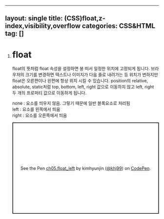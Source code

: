  ---
layout: single
title: (CSS)float,z-index,visibility,overflow
categories: CSS&HTML
tag: []
---

1. # float
   float의 뜻처럼 float 속성을 설정하면 붕 떠서 일정한 위치에 고정되게 됩니다. 브라우저의 크기를 변경하면 텍스트나 이미지가 다음 줄로 내려가는 등 위치가 변하지만 float은 오른편이나 왼편에 항상 위치 시킬 수 있습니다. position의 relative, absolute, static처럼 top, bottom, left, right 값으로 이동하지 않고 left, right 두 개의 프로퍼티 값으로 이동하게 됩니다.   
   
   none : 요소를 띄우지 않음. 그렇기 때문에 일반 블록요소로 처리됨   
   left : 요소를 왼쪽에서 띄움   
   right : 요소를 오른쪽에서 띄움

   <p class="codepen" data-height="300" data-default-tab="html,result" data-slug-hash="bGyRRZp" data-pen-title="ch05.float_left" data-user="khj99" style="height: 300px; box-sizing: border-box; display: flex; align-items: center; justify-content: center; border: 2px solid; margin: 1em 0; padding: 1em;">
   <span>See the Pen <a href="https://codepen.io/khj99/pen/bGyRRZp">
   ch05.float_left</a> by kimhyunjin (<a href="https://codepen.io/khj99">@khj99</a>)
   on <a href="https://codepen.io">CodePen</a>.</span>
   </p>
   <script async src="https://cpwebassets.codepen.io/assets/embed/ei.js"></script>